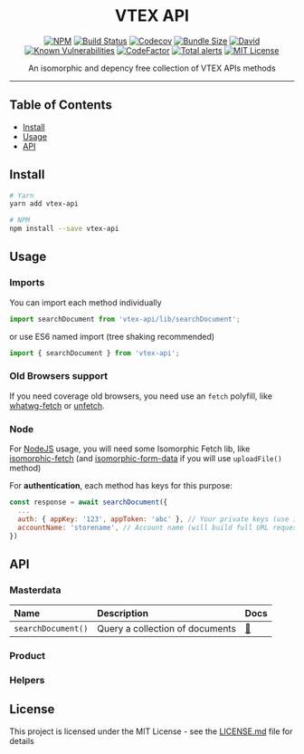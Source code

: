 <div align="center">
<h1>VTEX API</h1>

[![NPM][npm-badge]][npm]
[![Build Status][build-badge]][build]
[![Codecov][codecov-badge]][codecov]
[![Bundle Size][bundle-size-badge]][bundle-size]
[![David][deps-badge]][deps]
[![Known Vulnerabilities][snyk-badge]][snyk]
[![CodeFactor][codefactor-badge]][codefactor]
[![Total alerts][lgtm-badge]][lgtm]
[![MIT License][license-badge]][license]

<p>An isomorphic and depency free collection of VTEX APIs methods</p>
<hr />
</div>

## Table of Contents

- [Install](#install)
- [Usage](#usage)
- [API](#api)

## Install

```bash
# Yarn
yarn add vtex-api

# NPM
npm install --save vtex-api
```

## Usage

### Imports

You can import each method individually

```js
import searchDocument from 'vtex-api/lib/searchDocument';
```

or use ES6 named import (tree shaking recommended)

```js
import { searchDocument } from 'vtex-api';
```

### Old Browsers support

If you need coverage old browsers, you need use an `fetch` polyfill, like [whatwg-fetch](https://www.npmjs.com/package/whatwg-fetch) or [unfetch](https://www.npmjs.com/package/unfetch).

### Node
For [NodeJS][node] usage, you will need some Isomorphic Fetch lib, like [isomorphic-fetch](https://www.npmjs.com/package/isomorphic-fetch) (and [isomorphic-form-data](https://www.npmjs.com/package/isomorphic-form-data) if you will use `uploadFile()` method)

For **authentication**, each method has keys for this purpose:

```js
const response = await searchDocument({
  ...
  auth: { appKey: '123', appToken: 'abc' }, // Your private keys (use it ONLY on backend)
  accountName: 'storename', // Account name (will build full URL request)
})
```

## API

### Masterdata

Name | Description | Docs
:--- | :--- | :---
`searchDocument()` | Query a collection of documents | [📝](./docs/searchDocument.md)

### Product

### Helpers

## License

This project is licensed under the MIT License - see the [LICENSE.md](LICENSE.md) file for details

<!-- GIT Variables -->
[node]: https://nodejs.org

[npm]: https://www.npmjs.com/package/vtex-api
[npm-badge]: https://img.shields.io/npm/v/vtex-api.svg

[build]: https://travis-ci.org/zeindelf/vtex-api
[build-badge]: https://img.shields.io/travis/zeindelf/vtex-api.svg?style=flat-square

[codecov]: https://codecov.io/gh/Zeindelf/vtex-api
[codecov-badge]: https://codecov.io/gh/Zeindelf/vtex-api/branch/master/graph/badge.svg

[bundle-size]: https://bundlephobia.com/result?p=vtex-api
[bundle-size-badge]: https://badgen.net/bundlephobia/minzip/vtex-api

[deps]: https://github.com/Zeindelf/vtex-api
[deps-badge]: https://david-dm.org/zeindelf/vtex-api.svg

[snyk]: https://snyk.io/test/npm/vtex-api
[snyk-badge]: https://snyk.io/test/npm/vtex-api/badge.svg

[codefactor]: https://www.codefactor.io/repository/github/zeindelf/vtex-api
[codefactor-badge]: https://www.codefactor.io/repository/github/zeindelf/vtex-api/badge

[lgtm]: https://lgtm.com/projects/g/Zeindelf/vtex-api/alerts/
[lgtm-badge]: https://img.shields.io/lgtm/alerts/g/Zeindelf/vtex-api.svg?logo=lgtm&logoWidth=18

[license]: https://github.com/zeindelf/vtex-api/blob/master/LICENSE
[license-badge]: https://img.shields.io/npm/l/vtex-api.svg?style=flat-square